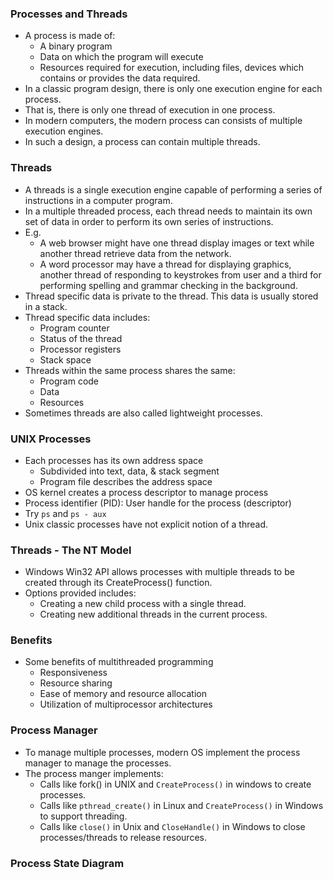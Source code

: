 ### Processes and Threads
- A process is made of:
	- A binary program
	- Data on which the program will execute
	- Resources required for execution, including files, devices which contains or provides the data required.
- In a classic program design, there is only one execution engine for each process.
- That is, there is only one thread of execution in one process.
- In modern computers, the modern process can consists of multiple execution engines.
- In such a design, a process can contain multiple threads.

### Threads
- A threads is a single execution engine capable of performing a series of instructions in a computer program.
- In a multiple threaded process, each thread needs to maintain its own set of data in order to perform its own series of instructions.
- E.g.
	- A web browser might have one thread display images or text while another thread retrieve data from the network.
	- A word processor may have a thread for displaying graphics, another thread of responding to keystrokes from user and a third for performing spelling and grammar checking in the background.
- Thread specific data is private to the thread. This data is usually stored in a stack.
- Thread specific data includes:
	- Program counter
	- Status of the thread
	- Processor registers
	- Stack space
- Threads within the same process shares the same:
	- Program code
	- Data
	- Resources
- Sometimes threads are also called lightweight processes.

### UNIX Processes
- Each processes has its own address space
	- Subdivided into text, data, & stack segment
	- Program file describes the address space
- OS kernel creates a process descriptor to manage process
- Process identifier (PID): User handle for the process (descriptor)
- Try `ps` and `ps - aux` 
- Unix classic processes have not explicit notion of a thread.

### Threads - The NT Model
- Windows Win32 API allows processes with multiple threads to be created through its CreateProcess() function.
- Options provided includes:
	- Creating a new child process with a single thread.
	- Creating new additional threads in the current process.

### Benefits
- Some benefits of multithreaded programming
	- Responsiveness
	- Resource sharing
	- Ease of memory and resource allocation
	- Utilization of multiprocessor architectures

### Process Manager
- To manage multiple processes, modern OS implement the process manager to manage the processes.
- The process manger implements:
	- Calls like fork() in UNIX and `CreateProcess()` in windows to create processes.
	- Calls like `pthread_create()` in Linux and `CreateProcess()` in Windows to support threading.
	- Calls like `close()` in Unix and `CloseHandle()` in Windows to close processes/threads to release resources.

### Process State Diagram
